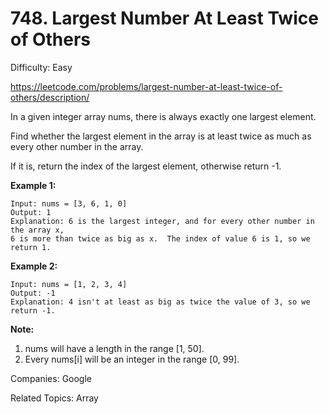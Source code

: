 # 748. Largest Number At Least Twice of Others

Difficulty: Easy

https://leetcode.com/problems/largest-number-at-least-twice-of-others/description/

In a given integer array nums, there is always exactly one largest element.

Find whether the largest element in the array is at least twice as much as every other number in the array.

If it is, return the index of the largest element, otherwise return -1.

**Example 1:**
```
Input: nums = [3, 6, 1, 0]
Output: 1
Explanation: 6 is the largest integer, and for every other number in the array x,
6 is more than twice as big as x.  The index of value 6 is 1, so we return 1.
```
**Example 2:**
```
Input: nums = [1, 2, 3, 4]
Output: -1
Explanation: 4 isn't at least as big as twice the value of 3, so we return -1.
```
**Note:**
1. nums will have a length in the range [1, 50].
2. Every nums[i] will be an integer in the range [0, 99].

Companies: Google

Related Topics: Array
